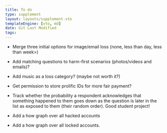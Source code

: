 ```yaml
---
title: To do
type: supplement
layout: layouts/supplement.vto
templateEngine: [vto, md]
date: Git Last Modified
tags:
---
```


 - Merge three initial options for image/email loss (none, less than day, less than week>)
 - Add matching questions to harm-first scenarios (photos/videos and emails)?
 - Add music as a loss category? (maybe not worth it?)
 - Get permission to store prolific IDs for more fair payment?

 - Track whether the probability a respondent acknowledges that something happened to them goes down as the question is later in the list as exposed to them (their random order).  Good student project!

 - Add a how graph over all hacked accounts
 - Add a how graph over all locked accounts.

